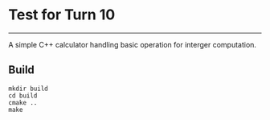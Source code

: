 # Test for Turn 10
---

A simple C++ calculator handling basic operation for interger computation.

## Build

    mkdir build
    cd build
    cmake ..
    make

